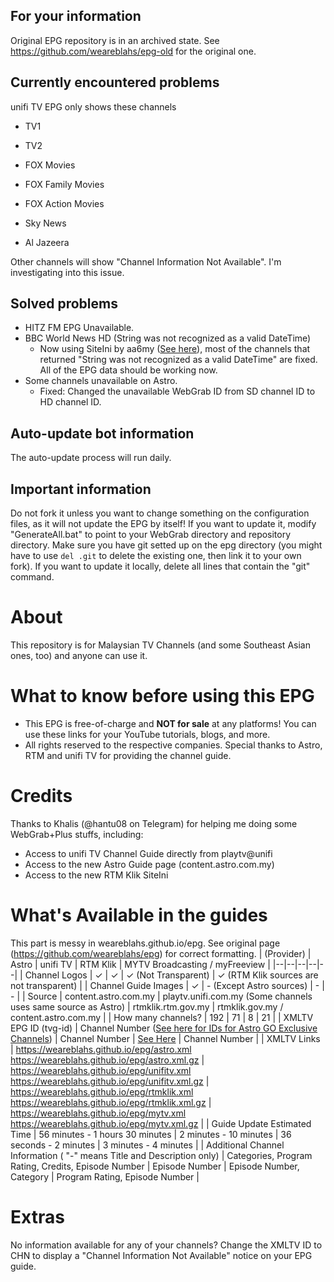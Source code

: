 ## For your information
Original EPG repository is in an archived state. See https://github.com/weareblahs/epg-old for the original one.
## Currently encountered problems
unifi TV EPG only shows these channels
 - TV1

 - TV2

 - FOX Movies

 - FOX Family Movies

 - FOX Action Movies

 - Sky News

 - Al Jazeera

  Other channels will show "Channel Information Not Available". I'm investigating into this issue.

## Solved problems
- HITZ FM EPG Unavailable.
- BBC World News HD (String was not recognized as a valid DateTime)
  - Now using SiteIni by aa6my ([See here](https://github.com/weareblahs/epg/issues/2#issuecomment-841613022)), most of the channels that returned "String was not recognized as a valid DateTime" are fixed. All of the EPG data should be working now.
- Some channels unavailable on Astro.
  - Fixed: Changed the unavailable WebGrab ID from SD channel ID to HD channel ID.

## Auto-update bot information
The auto-update process will run daily.

## Important information
Do not fork it unless you want to change something on the configuration files, as it will not update the EPG by itself! If you want to update it, modify "GenerateAll.bat" to point to your WebGrab directory and repository directory. Make sure you have git setted up on the epg directory (you might have to use ``del .git`` to delete the existing one, then link it to your own fork). If you want to update it locally, delete all lines that contain the "git" command.

# About
This repository is for Malaysian TV Channels (and some Southeast Asian ones, too) and anyone can use it.

# What to know before using this EPG
- This EPG is free-of-charge and **NOT for sale** at any platforms! You can use these links for your YouTube tutorials, blogs, and more.
- All rights reserved to the respective companies. Special thanks to Astro, RTM and unifi TV for providing the channel guide.
# Credits
Thanks to Khalis (@hantu08 on Telegram) for helping me doing some WebGrab+Plus stuffs, including:
 - Access to unifi TV Channel Guide directly from playtv@unifi  
 - Access to the new Astro Guide page (content.astro.com.my)
 - Access to the new RTM Klik SiteIni

# What's Available in the guides
This part is messy in weareblahs.github.io/epg. See original page (https://github.com/weareblahs/epg) for correct formatting.
| (Provider) | Astro | unifi TV | RTM Klik | MYTV Broadcasting / myFreeview |
|--|--|--|--|--|
| Channel Logos | ✓ | ✓ | ✓ (Not Transparent) | ✓ (RTM Klik sources are not transparent) |
| Channel Guide Images | ✓ | - (Except Astro sources) | - | - |
| Source | content.astro.com.my | playtv.unifi.com.my (Some channels uses same source as Astro) | rtmklik.rtm.gov.my | rtmklik.gov.my / content.astro.com.my |
| How many channels? | 192 | 71 | 8 | 21 |
| XMLTV EPG ID (tvg-id) | Channel Number ([See here for IDs for Astro GO Exclusive Channels](https://weareblahs.github.io/epg/misc/AGEC.md)) | Channel Number | [See Here](https://weareblahs.github.io/epg/misc/RTMK.md) | Channel Number |
| XMLTV Links | https://weareblahs.github.io/epg/astro.xml  https://weareblahs.github.io/epg/astro.xml.gz | https://weareblahs.github.io/epg/unifitv.xml  https://weareblahs.github.io/epg/unifitv.xml.gz | https://weareblahs.github.io/epg/rtmklik.xml  https://weareblahs.github.io/epg/rtmklik.xml.gz | https://weareblahs.github.io/epg/mytv.xml  https://weareblahs.github.io/epg/mytv.xml.gz |
| Guide Update Estimated Time | 56 minutes - 1 hours 30 minutes | 2 minutes - 10 minutes | 36 seconds - 2 minutes | 3 minutes - 4 minutes |
| Additional Channel Information ( "-" means Title and Description only) | Categories, Program Rating, Credits, Episode Number | Episode Number | Episode Number, Category | Program Rating, Episode Number |

# Extras
No information available for any of your channels? Change the XMLTV ID to CHN to display a "Channel Information Not Available" notice on your EPG guide.